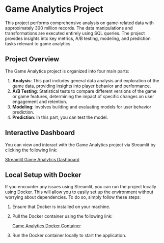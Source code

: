 # Game Analytics Project

This project performs comprehensive analysis on game-related data with approximately 300 million records. The data manipulations and transformations are executed entirely using SQL queries. The project provides insights into key metrics, A/B testing, modeling, and prediction tasks relevant to game analytics.

## Project Overview

The Game Analytics project is organized into four main parts:

1. **Analysis**: This part includes general data analysis and exploration of the game data, providing insights into player behavior and performance.
2. **A/B Testing**: Statistical tests to compare different versions of the game or game features, determining the impact of specific changes on user engagement and retention.
3. **Modeling**: Involves building and evaluating models for user behavior prediction.
4. **Prediction**: In this part, you can test the model.


## Interactive Dashboard

You can view and interact with the Game Analytics project via Streamlit by clicking the following link:

[Streamlit Game Analytics Dashboard](https://dnzgny-gameanalytics.streamlit.app/)

## Local Setup with Docker

If you encounter any issues using Streamlit, you can run the project locally using Docker. This will allow you to easily set up the environment without worrying about dependencies. To do so, simply follow these steps:

1. Ensure that Docker is installed on your machine.
2. Pull the Docker container using the following link:
   
   [Game Analytics Docker Container](https://hub.docker.com/r/dnzgny/game-analytics)

3. Run the Docker container locally to start the application.

